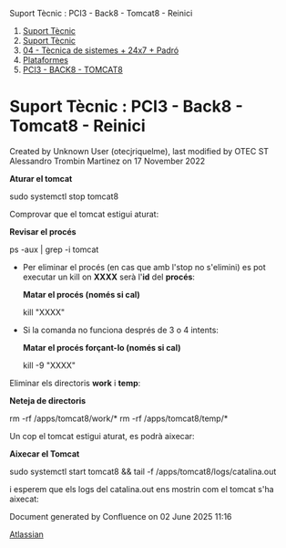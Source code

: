 Suport Tècnic : PCI3 - Back8 - Tomcat8 - Reinici  

1.  [Suport Tècnic](index.md)
2.  [Suport Tècnic](13893782.md)
3.  [04 - Tècnica de sistemes + 24x7 + Padró](26313202.md)
4.  [Plataformes](Plataformes_41520520.md)
5.  [PCI3 - BACK8 - TOMCAT8](PCI3---BACK8---TOMCAT8_41521096.md)

Suport Tècnic : PCI3 - Back8 - Tomcat8 - Reinici
================================================

Created by Unknown User (otecjriquelme), last modified by OTEC ST Alessandro Trombin Martinez on 17 November 2022

**Aturar el tomcat**

sudo systemctl stop tomcat8

  
  

Comprovar que el tomcat estigui aturat:

**Revisar el procés**

ps -aux | grep -i tomcat

  

*   Per eliminar el procés (en cas que amb l'stop no s'elimini) es pot executar un kill on **XXXX** serà l'**id** del **procés**:
    
    **Matar el procés (només si cal)**
    
    kill "XXXX"
    
*   Si la comanda no funciona després de 3 o 4 intents:
    
    **Matar el procés forçant-lo (només si cal)**
    
    kill -9 "XXXX"
    

  
Eliminar els directoris **work** i **temp**:

**Neteja de directoris**

rm -rf /apps/tomcat8/work/\*
rm -rf /apps/tomcat8/temp/\*

  

Un cop el tomcat estigui aturat, es podrà aixecar:

**Aixecar el Tomcat**

sudo systemctl start tomcat8 && tail -f /apps/tomcat8/logs/catalina.out

i esperem que els logs del catalina.out ens mostrin com el tomcat s'ha aixecat:

Document generated by Confluence on 02 June 2025 11:16

[Atlassian](http://www.atlassian.com/)